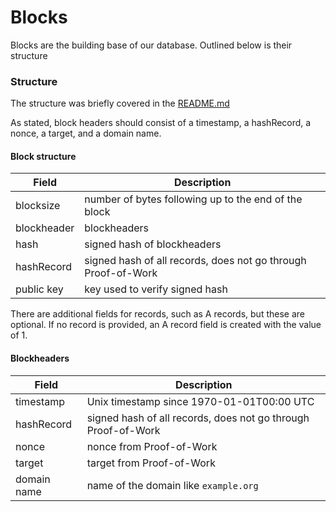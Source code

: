 # Blocks

Blocks are the building base of our database. Outlined below is their structure

### Structure

The structure was briefly covered in the [README.md](/README.md)

As stated, block headers should consist of a timestamp, a hashRecord, a nonce, a target, and a domain name.

#### Block structure

| Field | Description |
| -------------- | --------------- |
| blocksize | number of bytes following up to the end of the block |
| blockheader | blockheaders |
| hash | signed hash of blockheaders |
| hashRecord | signed hash of all records, does not go through Proof-of-Work |
| public key | key used to verify signed hash |

There are additional fields for records, such as A records, but these are optional. If no record is provided, an A record field is created with the value of 1.

#### Blockheaders

| Field   | Description    |
|--------------- | --------------- |
| timestamp   | Unix timestamp since 1970-01-01T00:00 UTC   |
| hashRecord   | signed hash of all records, does not go through Proof-of-Work   |
| nonce   | nonce from Proof-of-Work   |
| target   | target from Proof-of-Work   |
| domain name | name of the domain like `example.org` |

